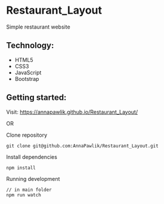 # Restaurant_Layout

Simple restaurant website

## Technology:
- HTML5
- CSS3
- JavaScript
- Bootstrap

## Getting started:

Visit: https://annapawlik.github.io/Restaurant_Layout/

OR 

Clone repository
```
git clone git@github.com:AnnaPawlik/Restaurant_Layout.git
```

Install dependencies
```
npm install
```

Running development
```
// in main folder
npm run watch
```
